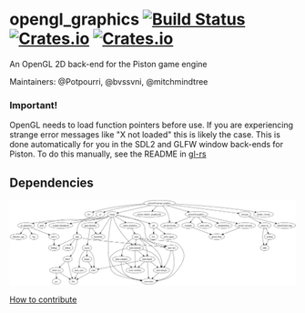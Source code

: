 # opengl_graphics [![Build Status](https://travis-ci.org/PistonDevelopers/opengl_graphics.svg)](https://travis-ci.org/PistonDevelopers/opengl_graphics) [![Crates.io](https://img.shields.io/crates/v/piston2d-opengl_graphics.svg)](https://crates.io/crates/piston2d-opengl_graphics) [![Crates.io](https://img.shields.io/crates/l/piston2d-opengl_graphics.svg)](https://github.com/PistonDevelopers/opengl_graphics/blob/master/LICENSE)

An OpenGL 2D back-end for the Piston game engine

Maintainers: @Potpourri, @bvssvni, @mitchmindtree

### Important!

OpenGL needs to load function pointers before use.
If you are experiencing strange error messages like "X not loaded" this is likely the case.
This is done automatically for you in the SDL2 and GLFW window back-ends for Piston.
To do this manually, see the README in [gl-rs](https://github.com/bjz/gl-rs)

## Dependencies

![dependencies](./Cargo.png)

[How to contribute](https://github.com/PistonDevelopers/piston/blob/master/CONTRIBUTING.md)
